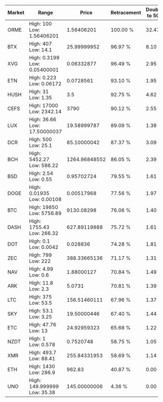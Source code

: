 | Market | Range | Price| Retracement | Doubles to 50% |
| --- | --- | --- | --- | --- |
| ORME | High: 100<br />Low: 1.56406201 | 1.56406201 | 100.00 % | 32.47 |
| BTX | High: 407<br />Low: 14.1 | 25.99999952 | 96.97 % | 8.10 |
| XVG | High: 0.3199<br />Low: 0.05400001 | 0.06332877 | 96.49 % | 2.95 |
| ETN | High: 0.223<br />Low: 0.06172 | 0.0728561 | 93.10 % | 1.95 |
| HUSH | High: 31<br />Low: 1.35 | 3.5 | 92.75 % | 4.62 |
| CEFS | High: 17000<br />Low: 2342.14 | 3790 | 90.12 % | 2.55 |
| LUX | High: 36.66<br />Low: 17.50000037 | 19.58999787 | 89.09 % | 1.38 |
| DCR | High: 500<br />Low: 25.1 | 85.10000042 | 87.37 % | 3.09 |
| BCH | High: 5452.27<br />Low: 586.22 | 1264.96848552 | 86.05 % | 2.39 |
| BSD | High: 2.54<br />Low: 0.55 | 0.95702724 | 79.55 % | 1.61 |
| DOGE | High: 0.01935<br />Low: 0.00108 | 0.00517968 | 77.56 % | 1.97 |
| BTC | High: 19850<br />Low: 5756.89 | 9130.08298 | 76.06 % | 1.40 |
| DASH | High: 1755.43<br />Low: 266.32 | 627.89119888 | 75.72 % | 1.61 |
| DOT | High: 0.1<br />Low: 0.0042 | 0.028836 | 74.28 % | 1.81 |
| ZEC | High: 799<br />Low: 222 | 388.33665136 | 71.17 % | 1.31 |
| NAV | High: 4.99<br />Low: 0.6 | 1.88000127 | 70.84 % | 1.49 |
| ARK | High: 11.8<br />Low: 2.3 | 5.0731 | 70.81 % | 1.39 |
| LTC | High: 375<br />Low: 53.5 | 156.51460111 | 67.96 % | 1.37 |
| SKY | High: 53.1<br />Low: 3.25 | 19.50000446 | 67.40 % | 1.44 |
| ETC | High: 47.76<br />Low: 13 | 24.92959323 | 65.68 % | 1.22 |
| NZDT | High: 1<br />Low: 0.578 | 0.7520748 | 58.75 % | 1.05 |
| XMR | High: 493.7<br />Low: 88.41 | 255.84331953 | 58.69 % | 1.14 |
| ETH | High: 1430<br />Low: 286.9 | 962.83 | 40.87 % | 0.00 |
| UNO | High: 149.999999<br />Low: 35.38 | 145.00000006 | 4.36 % | 0.00 |
